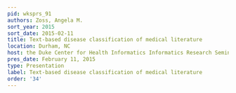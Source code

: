 ```yaml
---
pid: wksprs_91
authors: Zoss, Angela M.
sort_year: 2015
sort_date: 2015-02-11
title: Text-based disease classification of medical literature
location: Durham, NC
host: the Duke Center for Health Informatics Informatics Research Seminar Series
pres_date: February 11, 2015
type: Presentation
label: Text-based disease classification of medical literature
order: '34'
---
```

